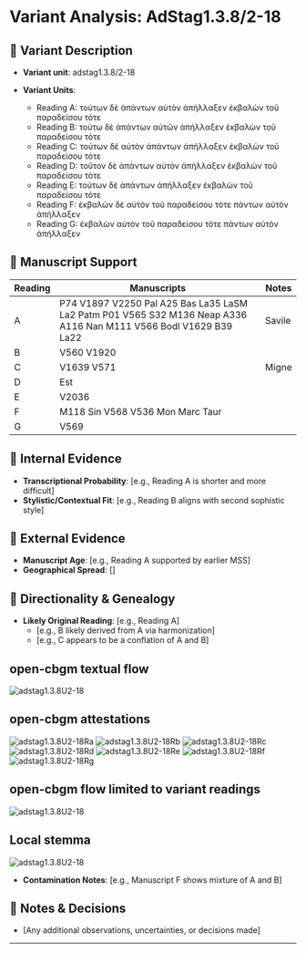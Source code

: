 # Variant Analysis: AdStag1.3.8/2-18

## 📌 Variant Description
- **Variant unit**: adstag1.3.8/2-18

- **Variant Units**: 
  - Reading A: τούτων δὲ ἁπάντων αὐτὸν ἀπήλλαξεν ἐκβαλὼν τοῦ παραδείσου τότε
  - Reading B: τούτω δὲ ἁπάντων αὐτῶν ἀπήλλαξεν ἐκβαλὼν τοῦ παραδείσου τότε
  - Reading C: τούτων δὲ αὐτὸν ἁπάντων ἀπήλλαξεν ἐκβαλὼν τοῦ παραδείσου τότε
  - Reading D: τοῦτον δὲ ἁπάντων αὐτὸν ἀπήλλαξεν ἐκβαλὼν τοῦ παραδείσου τότε
  - Reading E: τούτων δὲ ἁπάντων ἀπήλλαξεν ἐκβαλὼν τοῦ παραδείσου τότε
  - Reading F: ἑκβαλὼν δὲ αὐτὸν τοῦ παραδείσου τότε πάντων αὐτὸν ἀπήλλαξεν
  - Reading G: ἐκβαλὼν αὐτὸν τοῦ παραδείσου τότε πάντων αὐτὸν ἀπήλλαξεν


## 🧬 Manuscript Support
| Reading | Manuscripts | Notes |
|--------|-------------|-------|
| A      | P74 V1897 V2250 Pal A25 Bas La35 LaSM La2 Patm P01 V565 S32 M136 Neap A336 A116 Nan M111 V566 Bodl V1629 B39 La22 | Savile |
| B      | V560 V1920 |  |
| C      | V1639 V571 | Migne |
| D      | Est |  |
| E      | V2036 |  |
| F      | M118 Sin V568 V536 Mon Marc Taur |  |
| G      | V569 |  |


## 🧠 Internal Evidence
- **Transcriptional Probability**: [e.g., Reading A is shorter and more difficult]
- **Stylistic/Contextual Fit**: [e.g., Reading B aligns with second sophistic style]

## 🧭 External Evidence
- **Manuscript Age**: [e.g., Reading A supported by earlier MSS]
- **Geographical Spread**: []

## 🔄 Directionality & Genealogy
- **Likely Original Reading**: [e.g., Reading A]
  - [e.g., B likely derived from A via harmonization]
  - [e.g., C appears to be a conflation of A and B]
## open-cbgm textual flow ##
![adstag1.3.8U2-18](flow/adstag1.3.8U2-18-textual-flow.svg "adstag1.3.8U2-18")
## open-cbgm attestations ##
![adstag1.3.8U2-18Ra](attestations/adstag1.3.8U2-18Ra-coherence-attestations.svg "adstag1.3.8U2-18Ra")
![adstag1.3.8U2-18Rb](attestations/adstag1.3.8U2-18Rb-coherence-attestations.svg "adstag1.3.8U2-18Rb")
![adstag1.3.8U2-18Rc](attestations/adstag1.3.8U2-18Rc-coherence-attestations.svg "adstag1.3.8U2-18Rc")
![adstag1.3.8U2-18Rd](attestations/adstag1.3.8U2-18Rd-coherence-attestations.svg "adstag1.3.8U2-18Rd")
![adstag1.3.8U2-18Re](attestations/adstag1.3.8U2-18Re-coherence-attestations.svg "adstag1.3.8U2-18Re")
![adstag1.3.8U2-18Rf](attestations/adstag1.3.8U2-18Rf-coherence-attestations.svg "adstag1.3.8U2-18Rf")
![adstag1.3.8U2-18Rg](attestations/adstag1.3.8U2-18Rg-coherence-attestations.svg "adstag1.3.8U2-18Rg")
## open-cbgm flow limited to variant readings ##
![adstag1.3.8U2-18](variants/adstag1.3.8U2-18-coherence-variants.svg "adstag1.3.8U2-18")
## Local stemma ##
![adstag1.3.8U2-18](local/adstag1.3.8U2-18-local-stemma.svg "adstag1.3.8U2-18")

- **Contamination Notes**: [e.g., Manuscript F shows mixture of A and B]

## 📝 Notes & Decisions
- [Any additional observations, uncertainties, or decisions made]

---